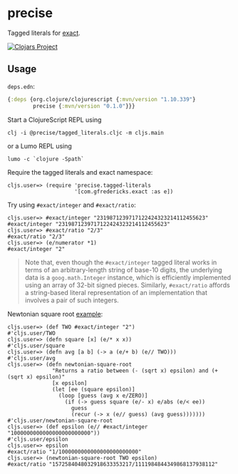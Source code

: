 # precise

Tagged literals for [exact](https://github.com/gfredericks/exact).

[![Clojars Project](https://img.shields.io/clojars/v/precise.svg)](https://clojars.org/precise)

## Usage

`deps.edn`:

```clojure
{:deps {org.clojure/clojurescript {:mvn/version "1.10.339"}
        precise {:mvn/version "0.1.0"}}}
```                 

Start a ClojureScript REPL using

```
clj -i @precise/tagged_literals.cljc -m cljs.main
```

or a Lumo REPL using

```
lumo -c `clojure -Spath`
```

Require the tagged literals and exact namespace:

```
cljs.user=> (require 'precise.tagged-literals 
                     '[com.gfredericks.exact :as e])
```

Try using `#exact/integer` and `#exact/ratio`:

```
cljs.user=> #exact/integer "2319871239717122424323214112455623"
#exact/integer "2319871239717122424323214112455623"
cljs.user=> #exact/ratio "2/3"
#exact/ratio "2/3"
cljs.user=> (e/numerator *1)
#exact/integer "2"
```

> Note that, even though the `#exact/integer` tagged literal works in terms of an arbitrary-length string of base-10 digits, the underlying data is a `goog.math.Integer` instance, which is efficiently implemented using an array of 32-bit signed pieces. Similarly, `#exact/ratio` affords a string-based literal representation of an implementation that involves a pair of such integers.

Newtonian square root [example](https://github.com/gfredericks/exact/blob/master/README.md#usage):

```
cljs.user=> (def TWO #exact/integer "2")
#'cljs.user/TWO
cljs.user=> (defn square [x] (e/* x x))
#'cljs.user/square
cljs.user=> (defn avg [a b] (-> a (e/+ b) (e// TWO)))
#'cljs.user/avg
cljs.user=> (defn newtonian-square-root
              "Returns a ratio between (- (sqrt x) epsilon) and (+ (sqrt x) epsilon)"
              [x epsilon]
              (let [ee (square epsilon)]
                (loop [guess (avg x e/ZERO)]
                  (if (-> guess square (e/- x) e/abs (e/< ee))
                    guess
                    (recur (-> x (e// guess) (avg guess)))))))
#'cljs.user/newtonian-square-root
cljs.user=> (def epsilon (e// #exact/integer "1000000000000000000000000"))
#'cljs.user/epsilon
cljs.user=> epsilon
#exact/ratio "1/1000000000000000000000000"
cljs.user=> (newtonian-square-root TWO epsilon)
#exact/ratio "1572584048032918633353217/1111984844349868137938112"
```
